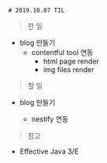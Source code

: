     # 2019.10.07 TIL

> 한 일

- blog 만들기
  - contentful tool 연동
    - html page render
    - img files render

> 할 일

- blog 만들기

  - nestify 연동

> 참고

- Effective Java 3/E
